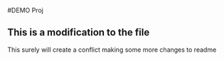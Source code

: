 #DEMO Proj
## This is a modification to the file
This surely will create a conflict
making some more changes to readme

